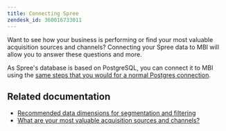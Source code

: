 ```yaml
---
title: Connecting Spree
zendesk_id: 360016733011
---
```


Want to see how your business is performing or find your most valuable acquisition sources and channels? Connecting your Spree data to MBI will allow you to answer these questions and more.

As Spree's database is based on PostgreSQL, you can connect it to MBI using the [same steps that you would for a normal Postgres connection](../data-analyst/importing-data/integrations/postgresql.md).

## Related documentation

* [Recommended data dimensions for segmentation and filtering](../../best-practices/segment-filter.md)
* [What are your most valuable acquisition sources and channels?](../data-analyst/analysis/most-value-source-channel.md)

